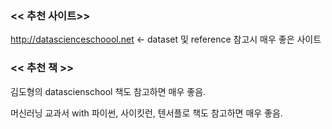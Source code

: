 
### << 추천 사이트>>
http://datascienceschoool.net <- dataset 및 reference 참고시 매우 좋은 사이트



### << 추천 책 >>
김도형의 datascienschool 책도 참고하면 매우 좋음.

머신러닝 교과서 with 파이썬, 사이킷런, 텐서플로  책도 참고하면 매우 좋음.
